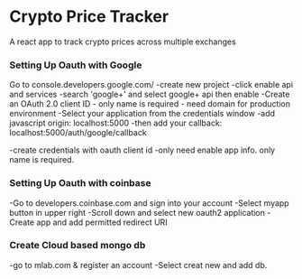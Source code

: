 # Crypto Price Tracker

A react app to track crypto prices across multiple exchanges


### Setting Up Oauth with Google

Go to console.developers.google.com/
-create new project
-click enable api and services
-search 'google+' and select google+ api then enable
-Create an OAuth 2.0 client ID - only name is required - need domain for production environment
-Select your application from the credentials window
-add javascript origin: localhost:5000
-then add your callback: localhost:5000/auth/google/callback


-create credentials with oauth client id
-only need enable app info. only name is required.

### Setting Up Oauth with coinbase

-Go to developers.coinbase.com and sign into your account
-Select myapp button in upper right
-Scroll down and select new oauth2 application
-Create app and add permitted redirect URI

### Create Cloud based mongo db

-go to mlab.com & register an account
-Select creat new and add db.

